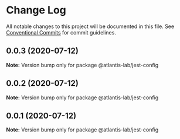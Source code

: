 # Change Log

All notable changes to this project will be documented in this file.
See [Conventional Commits](https://conventionalcommits.org) for commit guidelines.

## 0.0.3 (2020-07-12)

**Note:** Version bump only for package @atlantis-lab/jest-config





## 0.0.2 (2020-07-12)

**Note:** Version bump only for package @atlantis-lab/jest-config





## 0.0.1 (2020-07-12)

**Note:** Version bump only for package @atlantis-lab/jest-config

